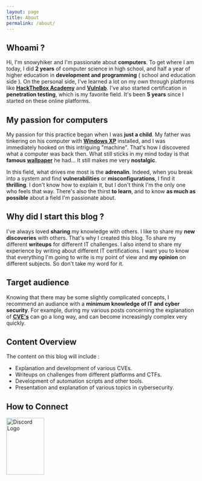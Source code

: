 ```yaml
---
layout: page
title: About
permalink: /about/
---
```


## Whoami ?

Hi, I'm snowyhiker and I'm passionate about **computers**. To get where I am today, I did **2 years** of computer science in high school, and half a year of higher education in **development and programming** ( school and education side ). On the personal side, I've learned a lot on my own through platforms like [**HackTheBox Academy**](https://academy.hackthebox.com/) and [**Vulnlab**](https://www.vulnlab.com/). I've also started certification in **penetration testing**, which is my favorite field. It's been **5 years** since I started on these online platforms.

## My passion for computers

My passion for this practice began when I was **just a child**. My father was tinkering on his computer with [**Windows XP**](https://en.wikipedia.org/wiki/Windows_XP) installed, and I was immediately hooked on this intriguing "machine". That's how I discovered what a computer was back then. What still sticks in my mind today is that **famous [wallpaper](/assets/images/windows_xp.jpg)** he had... It still makes me very **nostalgic**.

In this field, what drives me most is the **adrenalin**. Indeed, when you break into a system and find **vulnerabilities** or **misconfigurations**, I find it **thrilling**. I don't know how to explain it, but I don't think I'm the only one who feels that way. There's also the thirst **to learn**, and to know **as much as possible** about a field I'm passionate about.

## Why did I start this blog ?

I've always loved **sharing** my knowledge with others. I like to share my **new discoveries** with others. That's why I created this blog. To share my different **writeups** for different IT challenges. I also intend to share my experience by writing about different IT certifications. I want you to know that everything I'm going to write is my point of view and **my opinion** on different subjects. So don't take my word for it.

## Target audience

Knowing that there may be some slightly complicated concepts, I recommend an audiance with a **minimum knowledge of IT and cyber security**. For example, during my various posts concerning the explanation of [**CVE's**](https://www.redhat.com/en/topics/security/what-is-cve) can go a long way, and can become increasingly complex very quickly.

## Content Overview

The content on this blog will include :

- Explanation and development of various CVEs.
- Writeups on challenges from different platforms and CTFs.
- Development of automation scripts and other tools.
- Presentation and explanation of various topics in cybersecurity.

## How to Connect

<a href="https://discordapp.com/users/1293829381927473202" target="_blank">
  <img src="https://upload.wikimedia.org/wikipedia/fr/thumb/4/4f/Discord_Logo_sans_texte.svg/1818px-Discord_Logo_sans_texte.svg.png" alt="Discord Logo" width="100" height="150">
</a>
